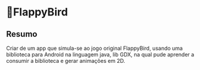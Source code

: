 <h1> 🐤FlappyBird </h1>

<h2> Resumo </h2>
Criar de um app que simula-se ao jogo original FlappyBird, usando uma biblioteca para Android na linguagem java, lib GDX, na qual pude aprender a consumir a biblioteca e gerar animações em 2D.
